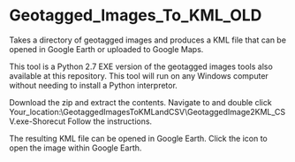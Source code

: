 # Geotagged_Images_To_KML_OLD
Takes a directory of geotagged images and produces a KML file that can be opened in Google Earth or uploaded to Google Maps.

This tool is a Python 2.7 EXE version of the geotagged images tools also available at this repository.  This tool will run on any Windows computer without needing to install a Python interpretor.

Download the zip and extract the contents.
Navigate to and double click   Your_location:\GeotaggedImagesToKMLandCSV\GeotaggedImage2KML_CSV.exe-Shorecut
Follow the instructions.

The resulting KML file can be opened in Google Earth.  Click the icon to open the image within Google Earth.

